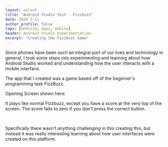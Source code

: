 ```yaml
---
layout: splash
title: "Android Studio Test - Fizzbuzz"
date: 2020-3-11
author_profile: false
tags: [android, apps, mobile]
header: Android Studio Experimentation
excerpt: "Creating the Fizzbuzz Game"
---
```

Since phones have been such an integral part of our lives and technology in general,
I took some steps into experimenting and learning about how Android Studio worked
and understanding how the user interacts with a mobile interface.

The app that I created was a game based off of the beginner's programming
task FizzBuzz.

Opening Screen shown here:
<img src="{{ site.url }}{{ site.baseurl }}/images/fizzbuzz/fizzbuzz1.jpg" alt="">


It plays like normal Fizzbuzz, except you have a score at the very top of the screen.
The score falls to zero if you don't press the correct button.


<img src="{{ site.url }}{{ site.baseurl }}/images/fizzbuzz/fizzbuzz2.jpg" alt="">
<img src="{{ site.url }}{{ site.baseurl }}/images/fizzbuzz/fizzbuzz1.JPG" alt="">

Specifically there wasn't anything challenging in this creating this, but instead
it was really interesting learning about how user interfaces were created on
this platform.
